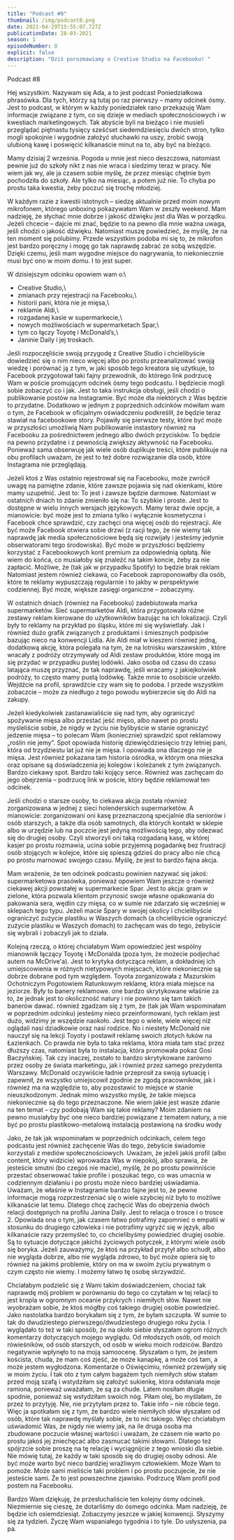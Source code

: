 ```yaml
---
title: "Podcast #8"
thumbnail: /img/podcast8.png
date: 2021-04-29T15:55:07.727Z
publicationDate: 28-03-2021
season: 1
episodeNumber: 8
explicit: false
description: "Dziś porozmawiamy o Creative Studio na Facebooku! "
---
```


Podcast #8

Hej wszystkim. Nazywam się Ada, a to jest podcast Poniedziałkowa phrasówka. Dla tych, którzy są tutaj po raz pierwszy – mamy odcinek ósmy. Jest to podcast, w którym w każdy poniedziałek rano przekazuję Wam informacje związane z tym, co się dzieje w mediach społecznościowych i w kwestiach marketingowych. Tak abyście byli na bieżąco i nie musieli przeglądać piętnastu tysięcy sześćset siedemdziesięciu dwóch stron, tylko mogli spokojnie i wygodnie założyć słuchawki na uszy, zrobić swoją ulubioną kawę i poświęcić kilkanaście minut na to, aby być na bieżąco.

Mamy dzisiaj 2 września. Pogoda u mnie jest nieco deszczowa, natomiast pewnie już do szkoły nikt z nas nie wraca i siedzimy teraz w pracy. Nie wiem jak wy, ale ja czasem sobie myślę, że przez miesiąc chętnie bym pochodziła do szkoły. Ale tylko na miesiąc, a potem już nie. To chyba po prostu taka kwestia, żeby poczuć się trochę młodziej.

W każdym razie z kwestii istotnych – siedzę aktualnie przed moim nowym mikrofonem, którego unboxing pokazywałam Wam w zeszły weekend. Mam nadzieję, że słychać mnie dobrze i jakość dźwięku jest dla Was w porządku. Jeżeli chcecie – dajcie mi znać, będzie to na pewno dla mnie ważna uwaga, jeśli chodzi o jakość dźwięku. Natomiast muszę powiedzieć, że myślę, że na ten moment się polubimy. Przede wszystkim podoba mi się to, że mikrofon jest bardzo poręczny i mogę go tak naprawdę zabrać ze sobą wszędzie. Dzięki czemu, jeśli mam wygodne miejsce do nagrywania, to niekoniecznie musi być ono w moim domu. I to jest super.

W dzisiejszym odcinku opowiem wam o:\

- Creative Studio,\
- zmianach przy rejestracji na Facebooku,\
- historii pani, która nie je mięsa,\
- reklamie Aldi,\
- rozgadanej kasie w supermarkecie,\
- nowych możliwościach w supermarketach Spar,\
- tym co łączy Toyotę i McDonald’s,\
- Janinie Daily i jej troskach.

Jeśli rozpoczęliście swoją przygodę z Creative Studio i chcielibyście dowiedzieć się o nim nieco więcej albo po prostu przeanalizować swoją wiedzę i porównać ją z tym, w jaki sposób tego kreatora się użytkuje, to Facebook przygotował taki fajny przewodnik, do którego link podrzucę Wam w poście promującym odcinek ósmy tego podcastu. I będziecie mogli sobie zobaczyć co i jak. Jest to taka instrukcja obsługi, jeśli chodzi o publikowanie postów na Instagramie. Być może dla niektórych z Was będzie to przydatne. Dodatkowo w jednym z poprzednich odcinków mówiłam wam o tym, że Facebook w oficjalnym oświadczeniu podkreślił, że będzie teraz stawiał na facebookowe story. Pojawiły się pierwsze testy, które być może w przyszłości umożliwią Nam publikowanie instastory również na Facebooku za pośrednictwem jednego albo dwóch przycisków. To będzie na pewno przydatne i z pewnością zwiększy aktywność na Facebooku. Ponieważ sama obserwuję jak wiele osób duplikuje treści, które publikuje na obu profilach uważam, że jest to też dobre rozwiązanie dla osób, które Instagrama nie przeglądają.

Jeżeli ktoś z Was ostatnio rejestrował się na Facebooku, może zwrócił uwagę na pamiętne zdanie, które zawsze pojawia się nad okienkami, które mamy uzupełnić. Jest to: To jest i zawsze będzie darmowe. Natomiast w ostatnich dniach to zdanie zmieniło się na: To szybkie i proste. Jest to dostępne w wielu innych wersjach językowych. Mamy teraz dwie opcje, a mianowicie: być może jest to zmiana tylko i wyłącznie kosmetyczna i Facebook chce sprawdzić, czy zachęci ona więcej osób do rejestracji. Ale być może Facebook otwiera sobie drzwi (z racji tego, że nie wiemy tak naprawdę jak media społecznościowe będą się rozwijały i jesteśmy jedynie obserwatorami tego środowiska). Być może w przyszłości będziemy korzystać z Facebookowych kont premium za odpowiednią opłatą. Nie wiem do końca, co musiałoby się znaleźć na takim koncie, żeby za nie zapłacić. Możliwe, że (tak jak w przypadku Spotify) to będzie brak reklam Natomiast jestem również ciekawa, co Facebook zaproponowałby dla osób, które te reklamy wypuszczają regularnie i to jakby w perspektywie codziennej. Być może, większe zasięgi organiczne – zobaczymy.

W ostatnich dniach (również na Facebooku) zadebiutowała marka supermarketów. Sieć supermarketów Aldi, która przygotowała różne zestawy reklam kierowane do użytkowników bazując na ich lokalizacji. Czyli były to reklamy na przykład po śląsku, które mi się wyświetlały. Jak i również dużo grafik związanych z produktami i śmiesznych podpisów bazując nieco na konwencji Lidla. Ale Aldi miał w kieszeni również jedną, dodatkową akcję, która polegała na tym, że na lotnisku warszawskim , które wracały z podróży otrzymywały od Aldi zestaw produktów, które mogą im się przydać w przypadku pustej lodówki. Jako osoba od czasu do czasu latająca muszę przyznać, że tak naprawdę, jeśli wracamy z jakiejkolwiek podróży, to często mamy pustą lodówkę. Także mnie to osobiście urzekło. Wejdźcie na profil, sprawdźcie czy wam się to podoba. I przede wszystkim zobaczcie – może za niedługo z tego powodu wybierzecie się do Aldi na zakupy.

Jeżeli kiedykolwiek zastanawialiście się nad tym, aby ograniczyć spożywanie mięsa albo przestać jeść mięso, albo nawet po prostu myśleliście sobie, że nigdy w życiu nie bylibyście w stanie ograniczyć jedzenie mięsa – to polecam Wam (koniecznie) sprawdzić spot reklamowy „roślin nie jemy”. Spot opowiada historię dziewięćdziesięcio trzy letniej pani, która od trzydziestu lat już nie je mięsa. I opowiada ona dlaczego nie je mięsa. Jest również pokazana tam historia ośrodka, w którym ona mieszka oraz opisane są doświadczenia jej kolegów i koleżanek z tym związanych. Bardzo ciekawy spot. Bardzo taki kojący serce. Również was zachęcam do jego obejrzenia – podrzucę link w poście, który będzie reklamował ten odcinek.

Jeśli chodzi o starsze osoby, to ciekawa akcja została również zorganizowana w jednej z sieci holenderskich supermarketów. A mianowicie: zorganizowani oni kasę przeznaczoną specjalnie dla seniorów i osób starszych, a także dla osób samotnych, dla których kontakt w sklepie albo w urzędzie lub na poczcie jest jedyną możliwością tego, aby odezwać się do drugiej osoby. Czyli stworzyli oni taką rozgadaną kasę, w której kasjer po prostu rozmawia, ucina sobie przyjemną pogadankę bez frustracji osób stojących w kolejce, które się spieszą gdzieś do pracy albo nie chcą po prostu marnować swojego czasu. Myślę, że jest to bardzo fajna akcja.

Mam wrażenie, że ten odcinek podcastu powinien nazywać się jakoś: supermarketowa prasówka, ponieważ opowiem Wam jeszcze o również ciekawej akcji powstałej w supermarkecie Spar. Jest to akcja: gram w zielone, która pozwala klientom przynosić swoje własne opakowania do pakowania sera, wędlin czy mięsa, co w sumie nie zdarzało się wcześniej w sklepach tego typu. Jeżeli macie Spary w swojej okolicy i chcielibyście ograniczyć zużycie plastiku w Waszych domach (a chcielibyście ograniczyć zużycie plastiku w Waszych domach) to zachęcam was do tego, żebyście się wybrali i zobaczyli jak to działa.

Kolejną rzeczą, o której chciałabym Wam opowiedzieć jest wspólny mianownik łączący Toyotę i McDonalda (poza tym, że możecie podjechać autem na McDrive'a). Jest to krytyka dotycząca reklam, a dokładniej ich umiejscowienia w różnych nietypowych miejscach, które niekoniecznie są dobrze dobrane pod tym względem. Toyota zorganizowała z Mazurskim Ochotniczym Pogotowiem Ratunkowym reklamę, która miała miejsce na jeziorze. Były to banery reklamowe. one bardzo skrytykowane właśnie za to, że jednak jest to okoliczność natury i nie powinno się tam takich banerów dawać. również zgadzam się z tym, że (tak jak Wam wspominałam w poprzednim odcinku) jesteśmy nieco przeinformowani, tych reklam jest dużo, widzimy je wszędzie naokoło. Jest tego o wiele, wiele więcej niż oglądali nasi dziadkowie oraz nasi rodzice. No i niestety McDonald nie nauczył się na lekcji Toyoty i postawił reklamę swoich złotych łuków na Łazienkach. Co prawda nie była to taka reklama, która miała tam stać przez dłuższy czas, natomiast była to instalacja, która promowała pokaz Gosi Baczyńskiej. Tak czy inaczej, zostało to bardzo skrytykowane zarówno przez osoby ze świata marketingu, jak i również przez samego prezydenta Warszawy. McDonald oczywiście ładnie przeprosił za swoją sytuację i zapewnił, że wszystko umiejscowił zgodnie ze zgodą pracowników, jak i również ma na względzie to, aby pozostawić to miejsce w stanie nieuszkodzonym. Jednak mimo wszystko myślę, że takie miejsca niekoniecznie są do tego przeznaczone. Nie wiem jakie jest wasze zdanie na ten temat – czy podobają Wam się takie reklamy? Moim zdaniem na pewno musiałyby być one nieco bardziej powiązane z tematem natury, a nie być po prostu plastikowo-metalową instalacją postawioną na środku wody

Jako, że tak jak wspominałam w poprzednich odcinkach, celem tego podcastu jest również zachęcenie Was do tego, żebyście świadomie korzystali z mediów społecznościowych. Uważam, że jeżeli jakiś profil (albo content, który widzicie) wprowadza Was w niepokój, albo sprawia, że jesteście smutni (bo czegoś nie macie), myślę, że po prostu powinniście przestać obserwować takie profile i poszukać tego, co was umacnia w codziennym działaniu i po prostu może nieco bardziej uświadamia. Uważam, że właśnie w Instagramie bardzo fajne jest to, że pewne informacje mogą rozprzestrzeniać się o wiele szybciej niż było to możliwe kilkanaście lat temu. Dlatego chcę zachęcić Was do obejrzenia dwóch relacji dostępnych na profilu Janina Daily. Jest to relacja o trosce i o trosce 2. Opowiada ona o tym, jak czasem łatwo potrafimy zapomnieć o empatii w stosunku do drugiego człowieka i nie potrafimy ugryźć się w język, albo kilkanaście razy przemyśleć to, co chcielibyśmy powiedzieć drugiej osobie. Są to sytuacje dotyczące jakichś życiowych potyczek, z którymi wiele osób się boryka. Jeżeli zauważymy, że ktoś na przykład przytył albo schudł, albo nie wygląda dobrze, albo nie wygląda zdrowo, to być może opiera się to również na jakimś problemie, który on ma w swoim życiu prywatnym o czym często nie wiemy. I możemy łatwo tę osobę skrzywdzić.

Chciałabym podzielić się z Wami takim doświadczeniem, chociaż tak naprawdę mój problem w porównaniu do tego co czytałam w tej relacji to jest kropla w ogromnym oceanie przykrych i niemiłych słów. Nawet nie wyobrażam sobie, że ktoś mógłby coś takiego drugiej osobie powiedzieć. Jako nastolatka bardzo borykałam się z tym, że byłam szczupła. W sumie to tak do dwudziestego pierwszego/dwudziestego drugiego roku życia. I wyglądało to też w taki sposób, że na około siebie słyszałam ogrom różnych komentarzy dotyczących mojego wyglądu. Od młodszych osób, od moich rówieśników, od osób starszych, od osób w wieku moich rodziców. Bardzo negatywnie wpłynęło to na moją samoocenę. Słyszałam o tym, że jestem koścista, chuda, że mam coś zjeść, że może kanapkę, a może coś tam, a może jestem wygłodzona. Komentarze o Oświęcimiu, również przewijały się w moim życiu. I tak oto z tym całym bagażem tych niemiłych słów stałam przed moją szafą i wstydziłam się założyć sukienkę, która odsłaniała moje ramiona, ponieważ uważałam, że są za chude. Latem nosiłam długie spodnie, ponieważ się wstydziłam swoich nóg. Piłam olej, bo myślałam, że przez to przytyję. Nie, nie przytyłam przez to. Takie info – nie róbcie tego. Więc ja spotkałam się z tym, że bardzo wiele niemiłych słów słyszałam od osób, które tak naprawdę myślały sobie, że to nic takiego. Więc chciałabym uświadomić Was, że nigdy nie wiemy jak, na ile druga osoba ma zbudowane poczucie własnej wartości i uważam, że czasem nie warto po prostu jakoś jej zniechęcać albo zasmucać takimi słowami. Dlatego też spójrzcie sobie proszę na tę relację i wyciągnijcie z tego wnioski dla siebie. Nie mówię tutaj, że każdy w taki sposób się do drugiej osoby odnosi. Ale być może warto być nieco bardziej wrażliwym człowiekiem. Może Wam to pomoże. Może sami mieliście taki problem i po prostu poczujecie, że nie jesteście sami. Że to jest powszechne zjawisko. Podrzucę Wam profil pod postem na Facebooku.

Bardzo Wam dziękuję, że przesłuchaliście ten kolejny ósmy odcinek. Niezmiernie się cieszę, że dotarliśmy do ósmego odcinka. Mam nadzieję, że będzie ich osiemdziesiąt. Zobaczymy jeszcze w jakiej konwencji. Słyszymy się za tydzień. Życzę Wam wspaniałego tygodnia i to tyle. Do usłyszenia, pa pa.
